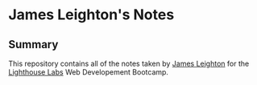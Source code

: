 # James Leighton's Notes
## Summary

This repository contains all of the notes taken by [James Leighton](https://github.com/jamesleighton) for the [Lighthouse Labs](https://www.lighthouselabs.ca/) Web Developement Bootcamp.
